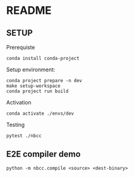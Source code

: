 # README



## SETUP

Prerequiste

```
conda install conda-project
```

Setup environment:

```
conda project prepare -n dev
make setup-workspace
conda project run build
```

Activation

```
conda activate ./envs/dev
```

Testing

```
pytest ./nbcc
```



## E2E compiler demo

```
python -m nbcc.compile <source> <dest-binary>
```
